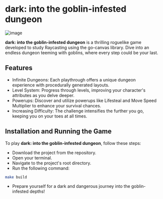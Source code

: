 # dark: into the goblin-infested dungeon
![image](https://github.com/reonardoleis/dark/assets/33813822/f91db215-0a10-427f-bae2-703461d0f953)

**dark: into the goblin-infested dungeon** is a thrilling roguelike game developed to study Raycasting using the go-canvas library. Dive into an endless dungeon teeming with goblins, where every step could be your last.

## Features
- Infinite Dungeons: Each playthrough offers a unique dungeon experience with procedurally generated layouts.
- Level System: Progress through levels, improving your character's attributes as you delve deeper.
- Powerups: Discover and utilize powerups like Lifesteal and Move Speed Multiplier to enhance your survival chances.
- Increasing Difficulty: The challenge intensifies the further you go, keeping you on your toes at all times.

## Installation and Running the Game

To play **dark: into the goblin-infested dungeon**, follow these steps:
- Download the project from the repository.
- Open your terminal.
- Navigate to the project's root directory.
- Run the following command:

```sh
make build
```
- Prepare yourself for a dark and dangerous journey into the goblin-infested depths!
